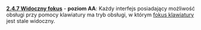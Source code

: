 [**2.4.7 Widoczny fokus**](https://wcag.lepszyweb.pl/#focus-visible) - **poziom AA**: Każdy interfejs posiadający możliwość obsługi przy pomocy klawiatury ma tryb obsługi, w którym <a href="#" data-toggle="tooltip" data-original-title="{{site.data.glossary.fokus_klawiatury | strip_html | replace: '*', ''}}">fokus klawiatury</a> jest stale widoczny.
